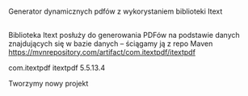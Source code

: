 #
Generator dynamicznych pdfów z wykorystaniem biblioteki Itext

##
Biblioteka Itext posłuży do generowania PDFów na podstawie danych znajdujących się w bazie danych – ściągamy ją z repo Maven
https://mvnrepository.com/artifact/com.itextpdf/itextpdf

<dependency>
<groupId>com.itextpdf</groupId>
<artifactId>itextpdf</artifactId>
<version>5.5.13.4</version>
</dependency>

Tworzymy nowy projekt
